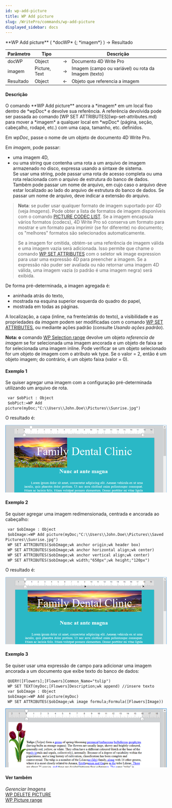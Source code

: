 ```yaml
---
id: wp-add-picture
title: WP Add picture
slug: /WritePro/commands/wp-add-picture
displayed_sidebar: docs
---
```


<!--REF #_command_.WP Add picture.Syntax-->**WP Add picture** ( *docWP* {; *imagem*} ) -> Resultado<!-- END REF-->
<!--REF #_command_.WP Add picture.Params-->
| Parâmetro | Tipo |  | Descrição |
| --- | --- | --- | --- |
| docWP | Object | &#8594;  | Documento 4D Write Pro |
| imagem | Picture, Text | &#8594;  | Imagem (campo ou variável) ou rota da Imagem (texto) |
| Resultado | Object | &#8592; | Objeto que referencia a imagem |

<!-- END REF-->

#### Descrição 

<!--REF #_command_.WP Add picture.Summary-->O comando **WP Add picture** ancora a *imagem* em um local fixo dentro de *wpDoc* e devolve sua referência.<!-- END REF--> A referência devolvida pode ser passada ao comando [WP SET ATTRIBUTES](wp-set-attributes.md) para mover a *imagem* a qualquer local em *wpDoc* (página, seção, cabeçalho, rodapé, etc.) com uma capa, tamanho, etc. definidos.

Em *wpDoc*, passe o nome de um objeto de documento 4D Write Pro.

Em *imagem*, pode passar:

* uma imagem 4D,
* ou uma string que contenha uma rota a um arquivo de imagem armazenado no disco, expressa usando a sintaxe de sistema.  
Se usar uma string, pode passar uma rota de acesso completa ou uma rota relacionada com o arquivo de estrutura do banco de dados. Também pode passar um nome de arquivo, em cujo caso o arquivo deve estar localizado ao lado do arquivo de estrutura do banco de dados. Se passar um nome de arquivo, deve indicar a extensão do arquivo.

> **Nota**: se puder usar qualquer formato de imagem suportado por 4D (veja *Imagens*). Pode obter a lista de formatos de imagem disponíveis com o comando [PICTURE CODEC LIST](../../commands-legacy/picture-codec-list.md). Se a imagem encapsula vários formatos (codecs), 4D Write Pro só conserva um formato para mostrar e um formato para imprimir (se for diferente) no documento; os "melhores" formatos são selecionados automaticamente.  
>  
> Se a imagem for omitida, obtém-se uma referência de imagem válida e uma imagem vazia será adicionada. Isso permite que chame o comando [WP SET ATTRIBUTES](wp-set-attributes.md) com o seletor wk image expression para usar uma expressão 4D para preencher a imagem. Se a expressão não puder ser avaliada ou não retornar uma imagem 4D válida, uma imagem vazia (o padrão é uma imagem negra) será exibida.  

De forma pré-determinada, a imagen agregada é:

* aninhada atrás do texto,
* mostrada na esquina superior esquerda do quadro do papel,
* mostrada em todas as páginas.

A localização, a capa (inline, na frente/atrás do texto), a visibilidade e as propriedades da *imagem*  podem ser modificadas com o comando [WP SET ATTRIBUTES](wp-set-attributes.md), ou mediante ações padrão (consulte *Usando ações padrão*). 

**Nota: o** comando [WP Selection range](wp-selection-range.md) devolve um objeto *referencia de imagem* se for selecionada uma imagem ancorada e um objeto de faixa se for selecionada uma imagem inline. Pode verificar se um objeto selecionado for um objeto de imagem com o atributo wk type. Se o valor = 2, então é um objeto imagem; do contrário, é um objeto faixa (valor = 0).

#### Exemplo 1 

Se quiser agregar uma imagem com a configuração pré-determinada utilizando um arquivo de rota.

```4d
 var $obPict : Object
 $obPict:=WP Add picture(myDoc;"C:\\Users\\John.Doe\\Pictures\\Sunrise.jpg")
```

O resultado é:

![](../../assets/en/WritePro/commands/pict3617325.en.png)

#### Exemplo 2 

Se quiser agregar uma imagem redimensionada, centrada e ancorada ao cabeçalho:

```4d
 var $obImage : Object
 $obImage:=WP Add picture(myDoc;"C:\\Users\\John.Doe\\Pictures\\Saved Pictures\\Sunrise.jpg")
 WP SET ATTRIBUTES($obImage;wk anchor origin;wk header box)
 WP SET ATTRIBUTES($obImage;wk anchor horizontal align;wk center)
 WP SET ATTRIBUTES($obImage;wk anchor vertical align;wk center)
 WP SET ATTRIBUTES($obImage;wk width;"650px";wk height;"120px")
```

O resultado é:

![](../../assets/en/WritePro/commands/pict3617351.en.png)

#### Exemplo 3 

Se quiser usar uma expressão de campo para adicionar uma imagem ancorada a um documento que exibe texto do banco de dados:

```4d
 QUERY([Flowers];[Flowers]Common_Name="tulip")
 WP SET TEXT(myDoc;[Flowers]Description;wk append) //insere texto
 var $obImage : Object
 $obImage:=WP Add picture(myDoc)
 WP SET ATTRIBUTES($obImage;wk image formula;Formula([Flowers]Image))
```

![](../../assets/en/WritePro/commands/pict3841719.en.png)

#### Ver também 

  
*Gerenciar Imagens*  
[WP DELETE PICTURE ](wp-delete-picture.md)  
[WP Picture range](wp-picture-range.md)  